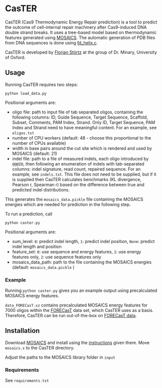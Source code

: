 # CasTER
CasTER (Cas9 Thermodynamic Energy Repair prediction) is a tool to predict the outcome of cell-internal repair machinery after Cas9-induced DNA double strand breaks. It uses a tree-based model based on thermodynamic features generated using [MOSAICS](https://www.cs.ox.ac.uk/mosaics/Downloads.php). The automatic generation of PDB files from DNA sequences is done using [fd_helix.c](https://casegroup.rutgers.edu/).

CasTER is developed by [Florian Störtz](https://users.ox.ac.uk/~lina3430/) at the group of Dr. Minary, University of Oxford.

## Usage
Running CasTER requires two steps:
```
python load_data.py
```
Positional arguments are:
- oligo file: path to input file of tab separated oligos, containing the following columns: ID, Guide Sequence, Target Sequence, Scaffold, Subset, Comments, PAM Index, Strand. Only ID, Target Sequence, PAM Index and Strand need to have meaningful content. For an example, see ```oligos.txt```
- number of CPU workers (default: 48 - choose this proportional to the number of CPUs available)
- width in base pairs around the cut site which is rendered and used by MOSAICS (default: 21)
- indel file: path to a file of measured indels, each oligo introduced by ```@@@ID```, then following an enumeration of indels with tab-separated columns: indel signature, read count, repaired sequence. For an example, see ```indels.txt```. This file does not need to be supplied, but if it is supplied then CasTER calculates benchmarks (KL divergence, Pearson r, Spearman r) based on the difference between true and predicted indel distributions.

This generates the ```mosaics_data.pickle``` file containing the MOSAICS energies which are needed for prediction in the following step.

To run a prediction, call
```
python caster.py
```
Positional arguments are:
- sum_level: ```0```: predict indel length, ```1```: predict indel position, ```None```: predict indel length and position
- feature_set: ```0```: use sequence and energy features, ```1```: use energy features only, ```2```: use sequence features only
- mosaics_data_path: path to the file containing the MOSAICS energies (default: ```mosaics_data.pickle``` )

### Example
Running ```python caster.py``` gives you an example output using precalculated MOSAICS energy features.

```data_FORECasT.xz``` contains precalculated MOSAICS energy features for 7000 oligos within the [FORECasT](https://github.com/felicityallen/SelfTarget) data set, which CasTER uses as a basis. Therefore, CasTER can be run out-of-the-box on [FORECasT data](https://figshare.com/articles/dataset/processed_mutational_profiles/7312067).

## Installation
Download [MOSAICS](https://www.cs.ox.ac.uk/mosaics/Downloads.php) and install using the [instructions](https://www.cs.ox.ac.uk/mosaics/Downloads.php#standaloneinstall) given there. Move ```mosaics.x``` to the CasTER directory.

Adjust the paths to the MOSAICS library folder in ```input```

### Requirements
See ```requirements.txt```

